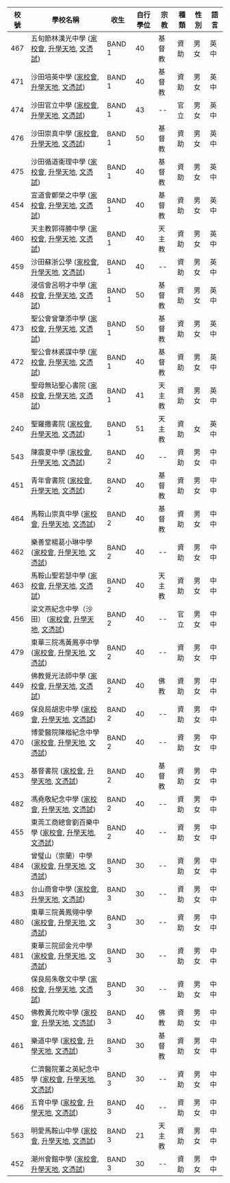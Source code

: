 |校號|學校名稱 | 收生 | 自行學位 | 宗教 | 種類 | 性別 | 語言 |
|----|---------|------|--------|------|------|------|------|
| 467 | 五旬節林漢光中學 ([家校會](https://www.chsc.hk/ssp2022/sch_detail.php?li_id=2&lang_id=2&chg_district_id=1&sch_id=352&return_page=sch_list.php%3Flang_id%3D2%26chg_district_id%3D1%26search_mode%3D%26frmMode%3Dpagebreak%26sort_id%3D-1%26district_id%3D13), [升學天地](https://www.schooland.hk/ss/plhks), [文憑試](https://dse.bigexam.hk/zh-hk/ssp/school/352)) |         BAND 1 | 40 | 基督教 | 資助 | 男女 | 英中 |
| 471 | 沙田培英中學 ([家校會](https://www.chsc.hk/ssp2022/sch_detail.php?li_id=2&lang_id=2&chg_district_id=1&sch_id=264&return_page=sch_list.php%3Flang_id%3D2%26chg_district_id%3D1%26search_mode%3D%26frmMode%3Dpagebreak%26sort_id%3D-1%26district_id%3D13), [升學天地](https://www.schooland.hk/ss/pyc), [文憑試](https://dse.bigexam.hk/zh-hk/ssp/school/264)) |         BAND 1 | 40 | 基督教 | 資助 | 男女 | 英中 |
| 474 | 沙田官立中學 ([家校會](https://www.chsc.hk/ssp2022/sch_detail.php?li_id=2&lang_id=2&chg_district_id=1&sch_id=263&return_page=sch_list.php%3Flang_id%3D2%26chg_district_id%3D1%26search_mode%3D%26frmMode%3Dpagebreak%26sort_id%3D-1%26district_id%3D13), [升學天地](https://www.schooland.hk/ss/stgss), [文憑試](https://dse.bigexam.hk/zh-hk/ssp/school/263)) |         BAND 1 | 43 | -- | 官立 | 男女 | 英中 |
| 476 | 沙田崇真中學 ([家校會](https://www.chsc.hk/ssp2022/sch_detail.php?li_id=2&lang_id=2&chg_district_id=1&sch_id=262&return_page=sch_list.php%3Flang_id%3D2%26chg_district_id%3D1%26search_mode%3D%26frmMode%3Dpagebreak%26sort_id%3D-1%26district_id%3D13), [升學天地](https://www.schooland.hk/ss/sttss), [文憑試](https://dse.bigexam.hk/zh-hk/ssp/school/262)) |         BAND 1 | 50 | 基督教 | 資助 | 男女 | 英中 |
| 475 | 沙田循道衞理中學 ([家校會](https://www.chsc.hk/ssp2022/sch_detail.php?li_id=2&lang_id=2&chg_district_id=1&sch_id=266&return_page=sch_list.php%3Flang_id%3D2%26chg_district_id%3D1%26search_mode%3D%26frmMode%3Dpagebreak%26sort_id%3D-1%26district_id%3D13), [升學天地](https://www.schooland.hk/ss/stmc), [文憑試](https://dse.bigexam.hk/zh-hk/ssp/school/266)) |         BAND 1 | 40 | 基督教 | 資助 | 男女 | 英中 |
| 454 | 宣道會鄭榮之中學 ([家校會](https://www.chsc.hk/ssp2022/sch_detail.php?li_id=2&lang_id=2&chg_district_id=1&sch_id=377&return_page=sch_list.php%3Flang_id%3D2%26chg_district_id%3D1%26search_mode%3D%26frmMode%3Dpagebreak%26sort_id%3D-1%26district_id%3D13), [升學天地](https://www.schooland.hk/ss/cwgc), [文憑試](https://dse.bigexam.hk/zh-hk/ssp/school/377)) |         BAND 1 | 40 | 基督教 | 資助 | 男女 | 英中 |
| 460 | 天主教郭得勝中學 ([家校會](https://www.chsc.hk/ssp2022/sch_detail.php?li_id=2&lang_id=2&chg_district_id=1&sch_id=336&return_page=sch_list.php%3Flang_id%3D2%26chg_district_id%3D1%26search_mode%3D%26frmMode%3Dpagebreak%26sort_id%3D-1%26district_id%3D13), [升學天地](https://www.schooland.hk/ss/ktscss), [文憑試](https://dse.bigexam.hk/zh-hk/ssp/school/336)) |         BAND 1 | 40 | 天主教 | 資助 | 男女 | 英中 |
| 459 | 沙田蘇浙公學 ([家校會](https://www.chsc.hk/ssp2022/sch_detail.php?li_id=2&lang_id=2&chg_district_id=1&sch_id=265&return_page=sch_list.php%3Flang_id%3D2%26chg_district_id%3D1%26search_mode%3D%26frmMode%3Dpagebreak%26sort_id%3D-1%26district_id%3D13), [升學天地](https://www.schooland.hk/ss/kcc-st), [文憑試](https://dse.bigexam.hk/zh-hk/ssp/school/265)) |         BAND 1 | 40 | -- | 資助 | 男女 | 英中 |
| 448 | 浸信會呂明才中學 ([家校會](https://www.chsc.hk/ssp2022/sch_detail.php?li_id=2&lang_id=2&chg_district_id=1&sch_id=161&return_page=sch_list.php%3Flang_id%3D2%26chg_district_id%3D1%26search_mode%3D%26frmMode%3Dpagebreak%26sort_id%3D-1%26district_id%3D13), [升學天地](https://www.schooland.hk/ss/blmcss), [文憑試](https://dse.bigexam.hk/zh-hk/ssp/school/161)) |         BAND 1 | 50 | 基督教 | 資助 | 男女 | 英中 |
| 473 | 聖公會曾肇添中學 ([家校會](https://www.chsc.hk/ssp2022/sch_detail.php?li_id=2&lang_id=2&chg_district_id=1&sch_id=296&return_page=sch_list.php%3Flang_id%3D2%26chg_district_id%3D1%26search_mode%3D%26frmMode%3Dpagebreak%26sort_id%3D-1%26district_id%3D13), [升學天地](https://www.schooland.hk/ss/skhtst), [文憑試](https://dse.bigexam.hk/zh-hk/ssp/school/296)) |         BAND 1 | 50 | 基督教 | 資助 | 男女 | 英中 |
| 472 | 聖公會林裘謀中學 ([家校會](https://www.chsc.hk/ssp2022/sch_detail.php?li_id=2&lang_id=2&chg_district_id=1&sch_id=289&return_page=sch_list.php%3Flang_id%3D2%26chg_district_id%3D1%26search_mode%3D%26frmMode%3Dpagebreak%26sort_id%3D-1%26district_id%3D13), [升學天地](https://www.schooland.hk/ss/skhlkmss), [文憑試](https://dse.bigexam.hk/zh-hk/ssp/school/289)) |         BAND 1 | 40 | 基督教 | 資助 | 男女 | 英中 |
| 458 | 聖母無玷聖心書院 ([家校會](https://www.chsc.hk/ssp2022/sch_detail.php?li_id=2&lang_id=2&chg_district_id=1&sch_id=307&return_page=sch_list.php%3Flang_id%3D2%26chg_district_id%3D1%26search_mode%3D%26frmMode%3Dpagebreak%26sort_id%3D-1%26district_id%3D13), [升學天地](https://www.schooland.hk/ss/ihmc), [文憑試](https://dse.bigexam.hk/zh-hk/ssp/school/307)) |         BAND 1 | 41 | 天主教 | 資助 | 男女 | 英中 |
| 240 | 聖羅撒書院 ([家校會](https://www.chsc.hk/ssp2022/sch_detail.php?li_id=2&lang_id=2&chg_district_id=1&sch_id=302&return_page=sch_list.php%3Flang_id%3D2%26chg_district_id%3D1%26search_mode%3D%26frmMode%3Dpagebreak%26sort_id%3D-1%26district_id%3D13), [升學天地](https://www.schooland.hk/ss/hksrl), [文憑試](https://dse.bigexam.hk/zh-hk/ssp/school/302)) |         BAND 1 | 51 | 天主教 | 資助 | 女 | 英中 |
| 543 | 陳震夏中學 ([家校會](https://www.chsc.hk/ssp2022/sch_detail.php?li_id=2&lang_id=2&chg_district_id=1&sch_id=392&return_page=sch_list.php%3Flang_id%3D2%26chg_district_id%3D1%26search_mode%3D%26frmMode%3Dpagebreak%26sort_id%3D-1%26district_id%3D13), [升學天地](https://www.schooland.hk/ss/cch), [文憑試](https://dse.bigexam.hk/zh-hk/ssp/school/392)) |         BAND 2 | 40 | -- | 資助 | 男女 | 中中 |
| 451 | 青年會書院 ([家校會](https://www.chsc.hk/ssp2022/sch_detail.php?li_id=2&lang_id=2&chg_district_id=1&sch_id=240&return_page=sch_list.php%3Flang_id%3D2%26chg_district_id%3D1%26search_mode%3D%26frmMode%3Dpagebreak%26sort_id%3D-1%26district_id%3D13), [升學天地](https://www.schooland.hk/ss/ymca-coll), [文憑試](https://dse.bigexam.hk/zh-hk/ssp/school/240)) |         BAND 2 | 40 | 基督教 | 資助 | 男女 | 中中 |
| 464 | 馬鞍山崇真中學 ([家校會](https://www.chsc.hk/ssp2022/sch_detail.php?li_id=2&lang_id=2&chg_district_id=1&sch_id=207&return_page=sch_list.php%3Flang_id%3D2%26chg_district_id%3D1%26search_mode%3D%26frmMode%3Dpagebreak%26sort_id%3D-1%26district_id%3D13), [升學天地](https://www.schooland.hk/ss/mosttss), [文憑試](https://dse.bigexam.hk/zh-hk/ssp/school/207)) |         BAND 2 | 40 | 基督教 | 資助 | 男女 | 中中 |
| 462 | 樂善堂楊葛小琳中學 ([家校會](https://www.chsc.hk/ssp2022/sch_detail.php?li_id=2&lang_id=2&chg_district_id=1&sch_id=185&return_page=sch_list.php%3Flang_id%3D2%26chg_district_id%3D1%26search_mode%3D%26frmMode%3Dpagebreak%26sort_id%3D-1%26district_id%3D13), [升學天地](https://www.schooland.hk/ss/lstyoungkhl), [文憑試](https://dse.bigexam.hk/zh-hk/ssp/school/185)) |         BAND 2 | 40 | -- | 資助 | 男女 | 中中 |
| 463 | 馬鞍山聖若瑟中學 ([家校會](https://www.chsc.hk/ssp2022/sch_detail.php?li_id=2&lang_id=2&chg_district_id=1&sch_id=208&return_page=sch_list.php%3Flang_id%3D2%26chg_district_id%3D1%26search_mode%3D%26frmMode%3Dpagebreak%26sort_id%3D-1%26district_id%3D13), [升學天地](https://www.schooland.hk/ss/mossjss), [文憑試](https://dse.bigexam.hk/zh-hk/ssp/school/208)) |         BAND 2 | 40 | 天主教 | 資助 | 男女 | 中中 |
| 456 | 梁文燕紀念中學（沙田） ([家校會](https://www.chsc.hk/ssp2022/sch_detail.php?li_id=2&lang_id=2&chg_district_id=1&sch_id=192&return_page=sch_list.php%3Flang_id%3D2%26chg_district_id%3D1%26search_mode%3D%26frmMode%3Dpagebreak%26sort_id%3D-1%26district_id%3D13), [升學天地](https://www.schooland.hk/ss/hlmssst), [文憑試](https://dse.bigexam.hk/zh-hk/ssp/school/192)) |         BAND 2 | 40 | -- | 官立 | 男女 | 中中 |
| 479 | 東華三院馮黃鳳亭中學 ([家校會](https://www.chsc.hk/ssp2022/sch_detail.php?li_id=2&lang_id=2&chg_district_id=1&sch_id=62&return_page=sch_list.php%3Flang_id%3D2%26chg_district_id%3D1%26search_mode%3D%26frmMode%3Dpagebreak%26sort_id%3D-1%26district_id%3D13), [升學天地](https://www.schooland.hk/ss/twghfwfts), [文憑試](https://dse.bigexam.hk/zh-hk/ssp/school/62)) |         BAND 2 | 40 | -- | 資助 | 男女 | 中中 |
| 449 | 佛教覺光法師中學 ([家校會](https://www.chsc.hk/ssp2022/sch_detail.php?li_id=2&lang_id=2&chg_district_id=1&sch_id=99&return_page=sch_list.php%3Flang_id%3D2%26chg_district_id%3D1%26search_mode%3D%26frmMode%3Dpagebreak%26sort_id%3D-1%26district_id%3D13), [升學天地](https://www.schooland.hk/ss/bkkss), [文憑試](https://dse.bigexam.hk/zh-hk/ssp/school/99)) |         BAND 2 | 40 | 佛教 | 資助 | 男女 | 中中 |
| 469 | 保良局胡忠中學 ([家校會](https://www.chsc.hk/ssp2022/sch_detail.php?li_id=2&lang_id=2&chg_district_id=1&sch_id=10&return_page=sch_list.php%3Flang_id%3D2%26chg_district_id%3D1%26search_mode%3D%26frmMode%3Dpagebreak%26sort_id%3D-1%26district_id%3D13), [升學天地](https://www.schooland.hk/ss/plkwcc), [文憑試](https://dse.bigexam.hk/zh-hk/ssp/school/10)) |         BAND 2 | 40 | -- | 資助 | 男女 | 中中 |
| 470 | 博愛醫院陳楷紀念中學 ([家校會](https://www.chsc.hk/ssp2022/sch_detail.php?li_id=2&lang_id=2&chg_district_id=1&sch_id=32&return_page=sch_list.php%3Flang_id%3D2%26chg_district_id%3D1%26search_mode%3D%26frmMode%3Dpagebreak%26sort_id%3D-1%26district_id%3D13), [升學天地](https://www.schooland.hk/ss/pohck), [文憑試](https://dse.bigexam.hk/zh-hk/ssp/school/32)) |         BAND 2 | 40 | -- | 資助 | 男女 | 中中 |
| 453 | 基督書院 ([家校會](https://www.chsc.hk/ssp2022/sch_detail.php?li_id=2&lang_id=2&chg_district_id=1&sch_id=142&return_page=sch_list.php%3Flang_id%3D2%26chg_district_id%3D1%26search_mode%3D%26frmMode%3Dpagebreak%26sort_id%3D-1%26district_id%3D13), [升學天地](https://www.schooland.hk/ss/christcollege), [文憑試](https://dse.bigexam.hk/zh-hk/ssp/school/142)) |         BAND 2 | 40 | 基督教 | 資助 | 男女 | 中中 |
| 482 | 馮堯敬紀念中學 ([家校會](https://www.chsc.hk/ssp2022/sch_detail.php?li_id=2&lang_id=2&chg_district_id=1&sch_id=390&return_page=sch_list.php%3Flang_id%3D2%26chg_district_id%3D1%26search_mode%3D%26frmMode%3Dpagebreak%26sort_id%3D-1%26district_id%3D13), [升學天地](https://www.schooland.hk/ss/fyk), [文憑試](https://dse.bigexam.hk/zh-hk/ssp/school/390)) |         BAND 2 | 40 | -- | 資助 | 男女 | 中中 |
| 455 | 東莞工商總會劉百樂中學 ([家校會](https://www.chsc.hk/ssp2022/sch_detail.php?li_id=2&lang_id=2&chg_district_id=1&sch_id=79&return_page=sch_list.php%3Flang_id%3D2%26chg_district_id%3D1%26search_mode%3D%26frmMode%3Dpagebreak%26sort_id%3D-1%26district_id%3D13), [升學天地](https://www.schooland.hk/ss/lplss), [文憑試](https://dse.bigexam.hk/zh-hk/ssp/school/79)) |         BAND 2 | 40 | -- | 資助 | 男女 | 中中 |
| 484 | 曾璧山（崇蘭）中學 ([家校會](https://www.chsc.hk/ssp2022/sch_detail.php?li_id=2&lang_id=2&chg_district_id=1&sch_id=427&return_page=sch_list.php%3Flang_id%3D2%26chg_district_id%3D1%26search_mode%3D%26frmMode%3Dpagebreak%26sort_id%3D-1%26district_id%3D13), [升學天地](https://www.schooland.hk/ss/tpsss), [文憑試](https://dse.bigexam.hk/zh-hk/ssp/school/427)) |         BAND 3 | 30 | -- | 資助 | 男女 | 中中 |
| 483 | 台山商會中學 ([家校會](https://www.chsc.hk/ssp2022/sch_detail.php?li_id=2&lang_id=2&chg_district_id=1&sch_id=330&return_page=sch_list.php%3Flang_id%3D2%26chg_district_id%3D1%26search_mode%3D%26frmMode%3Dpagebreak%26sort_id%3D-1%26district_id%3D13), [升學天地](https://www.schooland.hk/ss/tsac), [文憑試](https://dse.bigexam.hk/zh-hk/ssp/school/330)) |         BAND 3 | 30 | -- | 資助 | 男女 | 中中 |
| 480 | 東華三院黃鳳翎中學 ([家校會](https://www.chsc.hk/ssp2022/sch_detail.php?li_id=2&lang_id=2&chg_district_id=1&sch_id=64&return_page=sch_list.php%3Flang_id%3D2%26chg_district_id%3D1%26search_mode%3D%26frmMode%3Dpagebreak%26sort_id%3D-1%26district_id%3D13), [升學天地](https://www.schooland.hk/ss/twghwflc), [文憑試](https://dse.bigexam.hk/zh-hk/ssp/school/64)) |         BAND 3 | 30 | -- | 資助 | 男女 | 中中 |
| 481 | 東華三院邱金元中學 ([家校會](https://www.chsc.hk/ssp2022/sch_detail.php?li_id=2&lang_id=2&chg_district_id=1&sch_id=73&return_page=sch_list.php%3Flang_id%3D2%26chg_district_id%3D1%26search_mode%3D%26frmMode%3Dpagebreak%26sort_id%3D-1%26district_id%3D13), [升學天地](https://www.schooland.hk/ss/twyky), [文憑試](https://dse.bigexam.hk/zh-hk/ssp/school/73)) |         BAND 3 | 30 | -- | 資助 | 男女 | 中中 |
| 468 | 保良局朱敬文中學 ([家校會](https://www.chsc.hk/ssp2022/sch_detail.php?li_id=2&lang_id=2&chg_district_id=1&sch_id=20&return_page=sch_list.php%3Flang_id%3D2%26chg_district_id%3D1%26search_mode%3D%26frmMode%3Dpagebreak%26sort_id%3D-1%26district_id%3D13), [升學天地](https://www.schooland.hk/ss/plkcwc), [文憑試](https://dse.bigexam.hk/zh-hk/ssp/school/20)) |         BAND 3 | 30 | -- | 資助 | 男女 | 中中 |
| 450 | 佛教黃允畋中學 ([家校會](https://www.chsc.hk/ssp2022/sch_detail.php?li_id=2&lang_id=2&chg_district_id=1&sch_id=96&return_page=sch_list.php%3Flang_id%3D2%26chg_district_id%3D1%26search_mode%3D%26frmMode%3Dpagebreak%26sort_id%3D-1%26district_id%3D13), [升學天地](https://www.schooland.hk/ss/bwwtc), [文憑試](https://dse.bigexam.hk/zh-hk/ssp/school/96)) |         BAND 3 | 40 | 佛教 | 資助 | 男女 | 中中 |
| 461 | 樂道中學 ([家校會](https://www.chsc.hk/ssp2022/sch_detail.php?li_id=2&lang_id=2&chg_district_id=1&sch_id=180&return_page=sch_list.php%3Flang_id%3D2%26chg_district_id%3D1%26search_mode%3D%26frmMode%3Dpagebreak%26sort_id%3D-1%26district_id%3D13), [升學天地](https://www.schooland.hk/ss/locktao), [文憑試](https://dse.bigexam.hk/zh-hk/ssp/school/180)) |         BAND 3 | 30 | 基督教 | 資助 | 男女 | 中中 |
| 485 | 仁濟醫院董之英紀念中學 ([家校會](https://www.chsc.hk/ssp2022/sch_detail.php?li_id=2&lang_id=2&chg_district_id=1&sch_id=252&return_page=sch_list.php%3Flang_id%3D2%26chg_district_id%3D1%26search_mode%3D%26frmMode%3Dpagebreak%26sort_id%3D-1%26district_id%3D13), [升學天地](https://www.schooland.hk/ss/ychtcy), [文憑試](https://dse.bigexam.hk/zh-hk/ssp/school/252)) |         BAND 3 | 30 | -- | 資助 | 男女 | 中中 |
| 466 | 五育中學 ([家校會](https://www.chsc.hk/ssp2022/sch_detail.php?li_id=2&lang_id=2&chg_district_id=1&sch_id=356&return_page=sch_list.php%3Flang_id%3D2%26chg_district_id%3D1%26search_mode%3D%26frmMode%3Dpagebreak%26sort_id%3D-1%26district_id%3D13), [升學天地](https://www.schooland.hk/ss/nyss), [文憑試](https://dse.bigexam.hk/zh-hk/ssp/school/356)) |         BAND 3 | 40 | -- | 資助 | 男女 | 中中 |
| 563 | 明愛馬鞍山中學 ([家校會](https://www.chsc.hk/ssp2022/sch_detail.php?li_id=2&lang_id=2&chg_district_id=1&sch_id=225&return_page=sch_list.php%3Flang_id%3D2%26chg_district_id%3D1%26search_mode%3D%26frmMode%3Dpagebreak%26sort_id%3D-1%26district_id%3D13), [升學天地](https://www.schooland.hk/ss/cmos), [文憑試](https://dse.bigexam.hk/zh-hk/ssp/school/225)) |         BAND 3 | 21 | 天主教 | 資助 | 男女 | 中中 |
| 452 | 潮州會館中學 ([家校會](https://www.chsc.hk/ssp2022/sch_detail.php?li_id=2&lang_id=2&chg_district_id=1&sch_id=40&return_page=sch_list.php%3Flang_id%3D2%26chg_district_id%3D1%26search_mode%3D%26frmMode%3Dpagebreak%26sort_id%3D-1%26district_id%3D13), [升學天地](https://www.schooland.hk/ss/ccass), [文憑試](https://dse.bigexam.hk/zh-hk/ssp/school/40)) |         BAND 3 | 30 | -- | 資助 | 男女 | 中中 |
